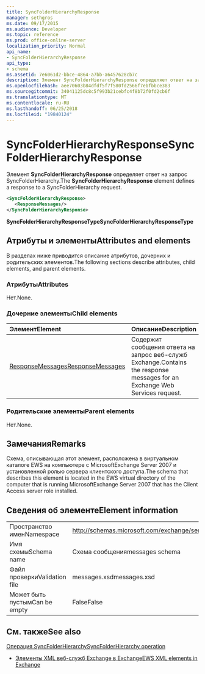```yaml
---
title: SyncFolderHierarchyResponse
manager: sethgros
ms.date: 09/17/2015
ms.audience: Developer
ms.topic: reference
ms.prod: office-online-server
localization_priority: Normal
api_name:
- SyncFolderHierarchyResponse
api_type:
- schema
ms.assetid: 7e6061d2-bbce-4864-a7bb-a6457628cb7c
description: Элемент SyncFolderHierarchyResponse определяет ответ на запрос SyncFolderHierarchy.
ms.openlocfilehash: aee70603b84dfdf5f7f580fd2566f7ebfbbce383
ms.sourcegitcommit: 34041125dc8c5f993b21cebfc4f8b72f0fd2cb6f
ms.translationtype: MT
ms.contentlocale: ru-RU
ms.lasthandoff: 06/25/2018
ms.locfileid: "19840124"
---
```

# <a name="syncfolderhierarchyresponse"></a><span data-ttu-id="1a6d5-103">SyncFolderHierarchyResponse</span><span class="sxs-lookup"><span data-stu-id="1a6d5-103">SyncFolderHierarchyResponse</span></span>

<span data-ttu-id="1a6d5-104">Элемент **SyncFolderHierarchyResponse** определяет ответ на запрос SyncFolderHierarchy.</span><span class="sxs-lookup"><span data-stu-id="1a6d5-104">The **SyncFolderHierarchyResponse** element defines a response to a SyncFolderHierarchy request.</span></span> 
  
```xml
<SyncFolderHierarchyResponse>
   <ResponseMessages/>
</SyncFolderHierarchyResponse>
```

 <span data-ttu-id="1a6d5-105">**SyncFolderHierarchyResponseType**</span><span class="sxs-lookup"><span data-stu-id="1a6d5-105">**SyncFolderHierarchyResponseType**</span></span>
## <a name="attributes-and-elements"></a><span data-ttu-id="1a6d5-106">Атрибуты и элементы</span><span class="sxs-lookup"><span data-stu-id="1a6d5-106">Attributes and elements</span></span>

<span data-ttu-id="1a6d5-107">В разделах ниже приводится описание атрибутов, дочерних и родительских элементов.</span><span class="sxs-lookup"><span data-stu-id="1a6d5-107">The following sections describe attributes, child elements, and parent elements.</span></span>
  
### <a name="attributes"></a><span data-ttu-id="1a6d5-108">Атрибуты</span><span class="sxs-lookup"><span data-stu-id="1a6d5-108">Attributes</span></span>

<span data-ttu-id="1a6d5-109">Нет.</span><span class="sxs-lookup"><span data-stu-id="1a6d5-109">None.</span></span>
  
### <a name="child-elements"></a><span data-ttu-id="1a6d5-110">Дочерние элементы</span><span class="sxs-lookup"><span data-stu-id="1a6d5-110">Child elements</span></span>

|<span data-ttu-id="1a6d5-111">**Элемент**</span><span class="sxs-lookup"><span data-stu-id="1a6d5-111">**Element**</span></span>|<span data-ttu-id="1a6d5-112">**Описание**</span><span class="sxs-lookup"><span data-stu-id="1a6d5-112">**Description**</span></span>|
|:-----|:-----|
|[<span data-ttu-id="1a6d5-113">ResponseMessages</span><span class="sxs-lookup"><span data-stu-id="1a6d5-113">ResponseMessages</span></span>](responsemessages.md) <br/> |<span data-ttu-id="1a6d5-114">Содержит сообщения ответа на запрос веб-служб Exchange.</span><span class="sxs-lookup"><span data-stu-id="1a6d5-114">Contains the response messages for an Exchange Web Services request.</span></span>  <br/> |
   
### <a name="parent-elements"></a><span data-ttu-id="1a6d5-115">Родительские элементы</span><span class="sxs-lookup"><span data-stu-id="1a6d5-115">Parent elements</span></span>

<span data-ttu-id="1a6d5-116">Нет.</span><span class="sxs-lookup"><span data-stu-id="1a6d5-116">None.</span></span>
  
## <a name="remarks"></a><span data-ttu-id="1a6d5-117">Замечания</span><span class="sxs-lookup"><span data-stu-id="1a6d5-117">Remarks</span></span>

<span data-ttu-id="1a6d5-118">Схема, описывающая этот элемент, расположена в виртуальном каталоге EWS на компьютере с MicrosoftExchange Server 2007 и установленной ролью сервера клиентского доступа.</span><span class="sxs-lookup"><span data-stu-id="1a6d5-118">The schema that describes this element is located in the EWS virtual directory of the computer that is running MicrosoftExchange Server 2007 that has the Client Access server role installed.</span></span>
  
## <a name="element-information"></a><span data-ttu-id="1a6d5-119">Сведения об элементе</span><span class="sxs-lookup"><span data-stu-id="1a6d5-119">Element information</span></span>

|||
|:-----|:-----|
|<span data-ttu-id="1a6d5-120">Пространство имен</span><span class="sxs-lookup"><span data-stu-id="1a6d5-120">Namespace</span></span>  <br/> |http://schemas.microsoft.com/exchange/services/2006/messages  <br/> |
|<span data-ttu-id="1a6d5-121">Имя схемы</span><span class="sxs-lookup"><span data-stu-id="1a6d5-121">Schema name</span></span>  <br/> |<span data-ttu-id="1a6d5-122">Схема сообщения</span><span class="sxs-lookup"><span data-stu-id="1a6d5-122">messages schema</span></span>  <br/> |
|<span data-ttu-id="1a6d5-123">Файл проверки</span><span class="sxs-lookup"><span data-stu-id="1a6d5-123">Validation file</span></span>  <br/> |<span data-ttu-id="1a6d5-124">messages.xsd</span><span class="sxs-lookup"><span data-stu-id="1a6d5-124">messages.xsd</span></span>  <br/> |
|<span data-ttu-id="1a6d5-125">Может быть пустым</span><span class="sxs-lookup"><span data-stu-id="1a6d5-125">Can be empty</span></span>  <br/> |<span data-ttu-id="1a6d5-126">False</span><span class="sxs-lookup"><span data-stu-id="1a6d5-126">False</span></span>  <br/> |
   
## <a name="see-also"></a><span data-ttu-id="1a6d5-127">См. также</span><span class="sxs-lookup"><span data-stu-id="1a6d5-127">See also</span></span>



[<span data-ttu-id="1a6d5-128">Операция SyncFolderHierarchy</span><span class="sxs-lookup"><span data-stu-id="1a6d5-128">SyncFolderHierarchy operation</span></span>](syncfolderhierarchy-operation.md)


- [<span data-ttu-id="1a6d5-129">Элементы XML веб-служб Exchange в Exchange</span><span class="sxs-lookup"><span data-stu-id="1a6d5-129">EWS XML elements in Exchange</span></span>](ews-xml-elements-in-exchange.md)


